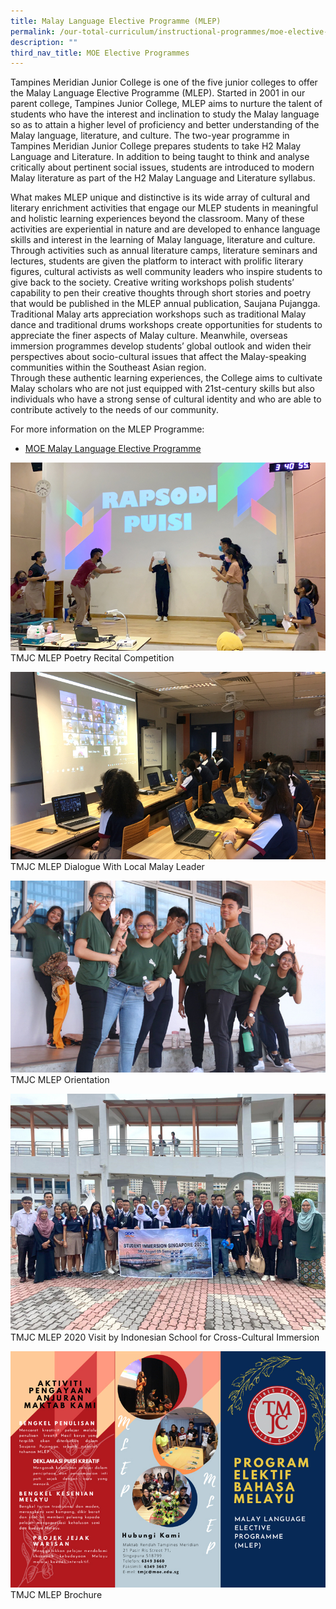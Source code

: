 ```yaml
---
title: Malay Language Elective Programme (MLEP)
permalink: /our-total-curriculum/instructional-programmes/moe-elective-programmes/mlep/
description: ""
third_nav_title: MOE Elective Programmes
---
```

Tampines Meridian Junior College is one of the five junior colleges to offer the Malay Language Elective Programme (MLEP). Started in 2001 in our parent college, Tampines Junior College, MLEP aims to nurture the talent of students who have the interest and inclination to study the Malay language so as to attain a higher level of proficiency and better understanding of the Malay language, literature, and culture. The two-year programme in Tampines Meridian Junior College prepares students to take H2 Malay Language and Literature. In addition to being taught to think and analyse critically about pertinent social issues, students are introduced to modern Malay literature as part of the H2 Malay Language and Literature syllabus.  
  
What makes MLEP unique and distinctive is its wide array of cultural and literary enrichment activities that engage our MLEP students in meaningful and holistic learning experiences beyond the classroom. Many of these activities are experiential in nature and are developed to enhance language skills and interest in the learning of Malay language, literature and culture. Through activities such as annual literature camps, literature seminars and lectures, students are given the platform to interact with prolific literary figures, cultural activists as well community leaders who inspire students to give back to the society. Creative writing workshops polish students’ capability to pen their creative thoughts through short stories and poetry that would be published in the MLEP annual publication, Saujana Pujangga. Traditional Malay arts appreciation workshops such as traditional Malay dance and traditional drums workshops create opportunities for students to appreciate the finer aspects of Malay culture. Meanwhile, overseas immersion programmes develop students’ global outlook and widen their perspectives about socio-cultural issues that affect the Malay-speaking communities within the Southeast Asian region.  
Through these authentic learning experiences, the College aims to cultivate Malay scholars who are not just equipped with 21st-century skills but also individuals who have a strong sense of cultural identity and who are able to contribute actively to the needs of our community.  
  
For more information on the MLEP Programme: 

* [MOE Malay Language Elective Programme](https://www.moe.gov.sg/programmes/mlep-jc)


![](/images/TMJC-OurCurriculum_IP_MLEP_01.jpeg)
TMJC MLEP Poetry Recital Competition

![](/images/TMJC-OurCurriculum_IP_MLEP_02.jpeg)
TMJC MLEP Dialogue With Local Malay Leader

![](/images/TMJC-OurCurriculum_IP_MLEP_03.jpeg)
TMJC MLEP Orientation

![](/images/TMJC-OurCurriculum_IP_MLEP_04.jpeg)
TMJC MLEP 2020 Visit by Indonesian School for Cross-Cultural Immersion

![](/images/TMJC-OurCurriculum_IP_MLEP_05.jpeg)
TMJC MLEP Brochure
